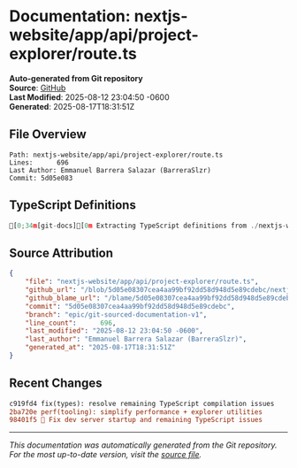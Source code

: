 # Documentation: nextjs-website/app/api/project-explorer/route.ts

**Auto-generated from Git repository**  
**Source**: [GitHub](/blob/5d05e08307cea4aa99bf92dd58d948d5e89cdebc/nextjs-website/app/api/project-explorer/route.ts)  
**Last Modified**: 2025-08-12 23:04:50 -0600  
**Generated**: 2025-08-17T18:31:51Z

## File Overview

```
Path: nextjs-website/app/api/project-explorer/route.ts
Lines:      696
Last Author: Emmanuel Barrera Salazar (BarreraSlzr)
Commit: 5d05e083
```

## TypeScript Definitions

```typescript
[0;34m[git-docs][0m Extracting TypeScript definitions from ./nextjs-website/app/api/project-explorer/route.ts
```

## Source Attribution

```json
{
    "file": "nextjs-website/app/api/project-explorer/route.ts",
    "github_url": "/blob/5d05e08307cea4aa99bf92dd58d948d5e89cdebc/nextjs-website/app/api/project-explorer/route.ts",
    "github_blame_url": "/blame/5d05e08307cea4aa99bf92dd58d948d5e89cdebc/nextjs-website/app/api/project-explorer/route.ts",
    "commit": "5d05e08307cea4aa99bf92dd58d948d5e89cdebc",
    "branch": "epic/git-sourced-documentation-v1",
    "line_count":      696,
    "last_modified": "2025-08-12 23:04:50 -0600",
    "last_author": "Emmanuel Barrera Salazar (BarreraSlzr)",
    "generated_at": "2025-08-17T18:31:51Z"
}
```

## Recent Changes

```diff
c919fd4 fix(types): resolve remaining TypeScript compilation issues
2ba720e perf(tooling): simplify performance + explorer utilities
98401f5 🚀 Fix dev server startup and remaining TypeScript issues
```

---
*This documentation was automatically generated from the Git repository. 
For the most up-to-date version, visit the [source file](/blob/5d05e08307cea4aa99bf92dd58d948d5e89cdebc/nextjs-website/app/api/project-explorer/route.ts).*
